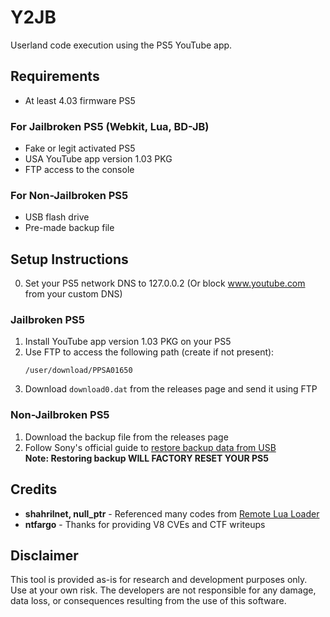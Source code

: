 # Y2JB

Userland code execution using the PS5 YouTube app.

## Requirements

- At least 4.03 firmware PS5

### For Jailbroken PS5 (Webkit, Lua, BD-JB)
- Fake or legit activated PS5
- USA YouTube app version 1.03 PKG
- FTP access to the console

### For Non-Jailbroken PS5
- USB flash drive
- Pre-made backup file

## Setup Instructions

0. Set your PS5 network DNS to 127.0.0.2 (Or block www.youtube.com from your custom DNS)

### Jailbroken PS5

1. Install YouTube app version 1.03 PKG on your PS5
2. Use FTP to access the following path (create if not present):
   ```
   /user/download/PPSA01650
   ```
3. Download `download0.dat` from the releases page and send it using FTP

### Non-Jailbroken PS5

1. Download the backup file from the releases page
2. Follow Sony's official guide to [restore backup data from USB](https://www.playstation.com/en-gb/support/hardware/back-up-ps5-data-USB/)  
**Note: Restoring backup WILL FACTORY RESET YOUR PS5**

## Credits

* **shahrilnet, null_ptr** - Referenced many codes from [Remote Lua Loader](https://github.com/shahrilnet/remote_lua_loader)
* **ntfargo** - Thanks for providing V8 CVEs and CTF writeups

## Disclaimer

This tool is provided as-is for research and development purposes only. Use at your own risk. The developers are not responsible for any damage, data loss, or consequences resulting from the use of this software.
